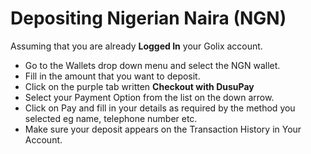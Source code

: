 # Depositing Nigerian Naira (NGN)

Assuming that you are already **Logged In** your Golix account.

-   Go to the Wallets drop down menu and select the NGN wallet.
-   Fill in the amount that you want to deposit.
-   Click on the purple tab written  **Checkout with DusuPay**
-   Select your Payment Option from the list on the down arrow.
-   Click on Pay and fill in your details as required by the method you selected eg name, telephone number etc.
-   Make sure your deposit appears on the Transaction History in Your Account.
